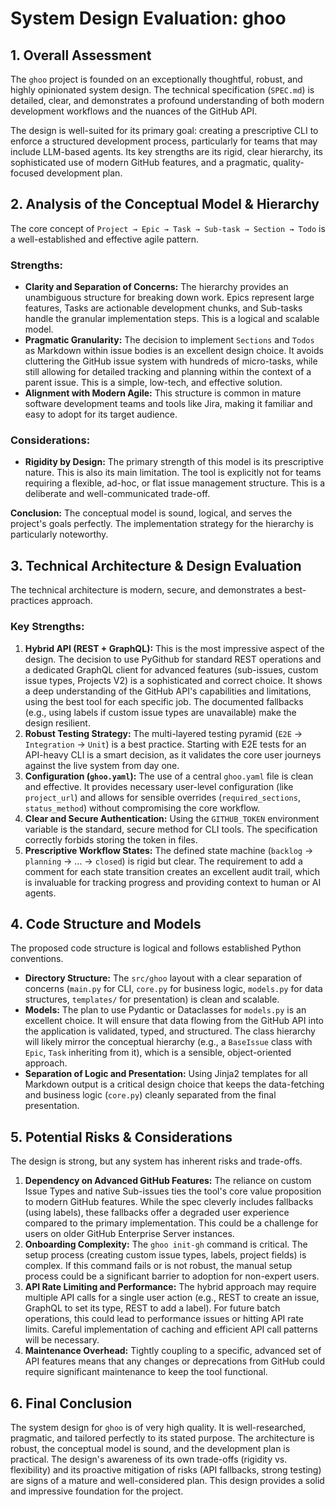 # System Design Evaluation: ghoo

## 1. Overall Assessment

The `ghoo` project is founded on an exceptionally thoughtful, robust, and highly opinionated system design. The technical specification (`SPEC.md`) is detailed, clear, and demonstrates a profound understanding of both modern development workflows and the nuances of the GitHub API.

The design is well-suited for its primary goal: creating a prescriptive CLI to enforce a structured development process, particularly for teams that may include LLM-based agents. Its key strengths are its rigid, clear hierarchy, its sophisticated use of modern GitHub features, and a pragmatic, quality-focused development plan.

## 2. Analysis of the Conceptual Model & Hierarchy

The core concept of `Project → Epic → Task → Sub-task → Section → Todo` is a well-established and effective agile pattern.

### Strengths:

*   **Clarity and Separation of Concerns:** The hierarchy provides an unambiguous structure for breaking down work. Epics represent large features, Tasks are actionable development chunks, and Sub-tasks handle the granular implementation steps. This is a logical and scalable model.
*   **Pragmatic Granularity:** The decision to implement `Sections` and `Todos` as Markdown within issue bodies is an excellent design choice. It avoids cluttering the GitHub issue system with hundreds of micro-tasks, while still allowing for detailed tracking and planning within the context of a parent issue. This is a simple, low-tech, and effective solution.
*   **Alignment with Modern Agile:** This structure is common in mature software development teams and tools like Jira, making it familiar and easy to adopt for its target audience.

### Considerations:

*   **Rigidity by Design:** The primary strength of this model is its prescriptive nature. This is also its main limitation. The tool is explicitly not for teams requiring a flexible, ad-hoc, or flat issue management structure. This is a deliberate and well-communicated trade-off.

**Conclusion:** The conceptual model is sound, logical, and serves the project's goals perfectly. The implementation strategy for the hierarchy is particularly noteworthy.

## 3. Technical Architecture & Design Evaluation

The technical architecture is modern, secure, and demonstrates a best-practices approach.

### Key Strengths:

1.  **Hybrid API (REST + GraphQL):** This is the most impressive aspect of the design. The decision to use PyGithub for standard REST operations and a dedicated GraphQL client for advanced features (sub-issues, custom issue types, Projects V2) is a sophisticated and correct choice. It shows a deep understanding of the GitHub API's capabilities and limitations, using the best tool for each specific job. The documented fallbacks (e.g., using labels if custom issue types are unavailable) make the design resilient.
2.  **Robust Testing Strategy:** The multi-layered testing pyramid (`E2E` → `Integration` → `Unit`) is a best practice. Starting with E2E tests for an API-heavy CLI is a smart decision, as it validates the core user journeys against the live system from day one.
3.  **Configuration (`ghoo.yaml`):** The use of a central `ghoo.yaml` file is clean and effective. It provides necessary user-level configuration (like `project_url`) and allows for sensible overrides (`required_sections`, `status_method`) without compromising the core workflow.
4.  **Clear and Secure Authentication:** Using the `GITHUB_TOKEN` environment variable is the standard, secure method for CLI tools. The specification correctly forbids storing the token in files.
5.  **Prescriptive Workflow States:** The defined state machine (`backlog` → `planning` → ... → `closed`) is rigid but clear. The requirement to add a comment for each state transition creates an excellent audit trail, which is invaluable for tracking progress and providing context to human or AI agents.

## 4. Code Structure and Models

The proposed code structure is logical and follows established Python conventions.

*   **Directory Structure:** The `src/ghoo` layout with a clear separation of concerns (`main.py` for CLI, `core.py` for business logic, `models.py` for data structures, `templates/` for presentation) is clean and scalable.
*   **Models:** The plan to use Pydantic or Dataclasses for `models.py` is an excellent choice. It will ensure that data flowing from the GitHub API into the application is validated, typed, and structured. The class hierarchy will likely mirror the conceptual hierarchy (e.g., a `BaseIssue` class with `Epic`, `Task` inheriting from it), which is a sensible, object-oriented approach.
*   **Separation of Logic and Presentation:** Using Jinja2 templates for all Markdown output is a critical design choice that keeps the data-fetching and business logic (`core.py`) cleanly separated from the final presentation.

## 5. Potential Risks & Considerations

The design is strong, but any system has inherent risks and trade-offs.

1.  **Dependency on Advanced GitHub Features:** The reliance on custom Issue Types and native Sub-issues ties the tool's core value proposition to modern GitHub features. While the spec cleverly includes fallbacks (using labels), these fallbacks offer a degraded user experience compared to the primary implementation. This could be a challenge for users on older GitHub Enterprise Server instances.
2.  **Onboarding Complexity:** The `ghoo init-gh` command is critical. The setup process (creating custom issue types, labels, project fields) is complex. If this command fails or is not robust, the manual setup process could be a significant barrier to adoption for non-expert users.
3.  **API Rate Limiting and Performance:** The hybrid approach may require multiple API calls for a single user action (e.g., REST to create an issue, GraphQL to set its type, REST to add a label). For future batch operations, this could lead to performance issues or hitting API rate limits. Careful implementation of caching and efficient API call patterns will be necessary.
4.  **Maintenance Overhead:** Tightly coupling to a specific, advanced set of API features means that any changes or deprecations from GitHub could require significant maintenance to keep the tool functional.

## 6. Final Conclusion

The system design for `ghoo` is of very high quality. It is well-researched, pragmatic, and tailored perfectly to its stated purpose. The architecture is robust, the conceptual model is sound, and the development plan is practical. The design's awareness of its own trade-offs (rigidity vs. flexibility) and its proactive mitigation of risks (API fallbacks, strong testing) are signs of a mature and well-considered plan. This design provides a solid and impressive foundation for the project.